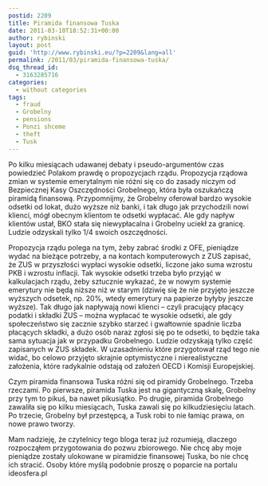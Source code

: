 ```yaml
---
postid: 2209
title: Piramida finansowa Tuska
date: 2011-03-10T18:52:31+00:00
author: rybinski
layout: post
guid: 'http://www.rybinski.eu/?p=2209&lang=all'
permalink: /2011/03/piramida-finansowa-tuska/
dsq_thread_id:
  - 3163285716
categories:
  - without categories
tags:
  - fraud
  - Grobelny
  - pensions
  - Ponzi shceme
  - theft
  - Tusk
---
```

Po kilku miesiącach udawanej debaty i pseudo-argumentów czas powiedzieć Polakom prawdę o propozycjach rządu. Propozycja rządowa zmian w systemie emerytalnym nie różni się co do zasady niczym od Bezpiecznej Kasy Oszczędności Grobelnego, która była oszukańczą piramidą finansową. Przypomnijmy, że Grobelny oferował bardzo wysokie odsetki od lokat, dużo wyższe niż banki, i tak długo jak przychodzili nowi klienci, mógł obecnym klientom te odsetki wypłacać. Ale gdy napływ klientów ustał, BKO stała się niewypłacalna i Grobelny uciekł za granicę. Ludzie odzyskali tylko 1/4 swoich oszczędności.

Propozycja rządu polega na tym, żeby zabrać środki z OFE, pieniądze wydać na bieżące potrzeby, a na kontach komputerowych z ZUS zapisać, że ZUS w przyszłości wypłaci wysokie odsetki, liczone jako suma wzrostu PKB i wzrostu inflacji. Tak wysokie odsetki trzeba było przyjąć w kalkulacjach rządu, żeby sztucznie wykazać, że w nowym systemie emerytury nie będą niższe niż w starym (dziwię się że nie przyjęto jeszcze wyższych odsetek, np. 20%, wtedy emerytury na papierze byłyby jeszcze wyższe). Tak długo jak napływają nowi klienci – czyli pracujący płacący podatki i składki ZUS – można wypłacać te wysokie odsetki, ale gdy społeczeństwo się zacznie szybko starzeć i gwałtownie spadnie liczba płacących składki, a dużo osób naraz zgłosi się po te odsetki, to będzie taka sama sytuacja jak w przypadku Grobelnego. Ludzie odzyskają tylko część zapisanych w ZUS składek. W uzasadnieniu które przygotował rząd tego nie widać, bo celowo przyjęto skrajnie optymistyczne i nierealistyczne założenia, które radykalnie odstają od założeń OECD i Komisji Europejskiej.

Czym piramida finansowa Tuska różni się od piramidy Grobelnego. Trzeba rzeczami. Po pierwsze, piramida Tuska jest na gigantyczną skalę, Grobelny przy tym to pikuś, ba nawet pikusiątko. Po drugie, piramida Grobelnego zawaliła się po kilku miesiącach, Tuska zawali się po kilkudziesięciu latach. Po trzecie, Grobelny był przestępcą, a Tusk robi to nie łamiąc prawa, on nowe prawo tworzy.

Mam nadzieję, że czytelnicy tego bloga teraz już rozumieją, dlaczego rozpocząłem przygotowania do pozwu zbiorowego. Nie chcę aby moje pieniądze zostały ulokowane w piramidzie finansowej Tuska, bo nie chcę ich stracić. Osoby które myślą podobnie proszę o poparcie na portalu ideosfera.pl
